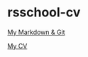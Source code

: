 # rsschool-cv

[My Markdown & Git](https://malenkiy-krot.github.io/rsschool-cv/cv)

[My CV](https://malenkiy-krot.github.io/rsschool-cv/)
